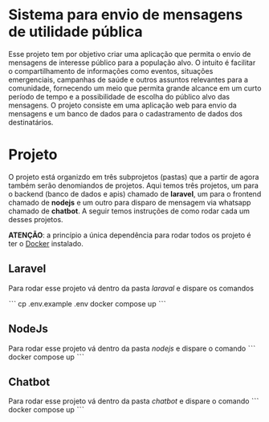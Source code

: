 # Sistema para envio de mensagens de utilidade pública

Esse projeto tem por objetivo criar uma aplicação que permita o envio de mensagens de interesse público para a população alvo. O intuito é facilitar o compartilhamento de informações como eventos, situações emergenciais, campanhas de saúde e outros assuntos relevantes para a comunidade, fornecendo um meio que permita grande alcance em um curto período de tempo e a possibilidade de escolha do público alvo das mensagens.
O projeto consiste em uma aplicação web para envio da mensagens e um banco de dados para o cadastramento de dados dos destinatários. 

# Projeto
O projeto está organizdo em três subprojetos (pastas) que a partir de agora também serão denomiandos de projetos. Aqui temos três projetos, um para o backend (banco de dados e apis) chamado de **laravel**, um para o frontend chamado de **nodejs** e um outro para disparo de mensagem via whatsapp chamado de **chatbot**. A seguir temos instruções de como rodar cada um desses projetos. 

**ATENÇÃO**: a princípio a única dependência para rodar todos os projeto é ter o [Docker](https://www.docker.com/) instalado.

## Laravel
Para rodar esse projeto vá dentro da pasta *laraval* e dispare os comandos

ˋˋˋ
cp .env.example .env
docker compose up
ˋˋˋ

## NodeJs
Para rodar esse projeto vá dentro da pasta *nodejs* e dispare o comando
ˋˋˋ
docker compose up
ˋˋˋ

## Chatbot
Para rodar esse projeto vá dentro da pasta *chatbot* e dispare o comando
ˋˋˋ
docker compose up
ˋˋˋ
